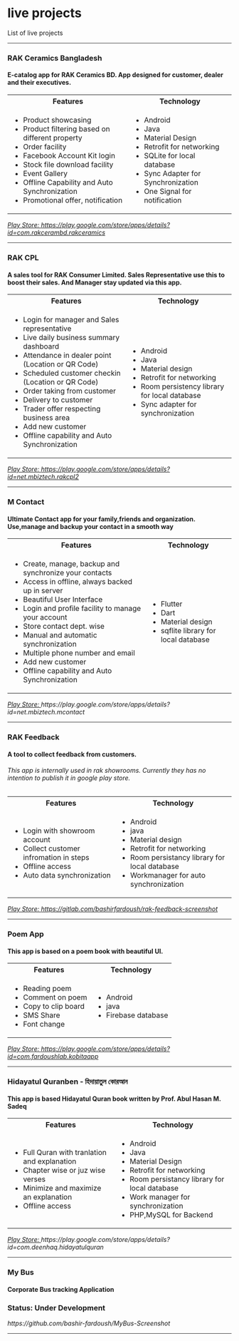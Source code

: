 # live projects
List of live projects
<hr style="height:1px;  border:none; color:#333; background-color:#333;" />


<h3>RAK Ceramics Bangladesh</h3>
<h4>E-catalog app for RAK Ceramics BD. App designed for customer, dealer and their executives.</h4>
<table >
  <tr>
    <th>
      <b>Features</b>
    </th>
    <th>
      <b>Technology</b>
    </th>
  </tr>
  <tr>
    <td>
      <ul>
        <li>Product showcasing</li>
        <li>Product filtering based on different property</li>
        <li>Order facility </li>
        <li>Facebook Account Kit login</li>
        <li>Stock file download facility</li> 
        <li>Event Gallery</li>
        <li>Offline Capability and Auto Synchronization</li>
        <li>Promotional offer, notification</li>
      </ul>
    </td>
    <td>
      <ul>
        <li>Android</li>
        <li>Java</li>
        <li>Material Design</li>
        <li>Retrofit for networking</li>
        <li>SQLite for local database</li>
        <li>Sync Adapter for Synchronization</li>
        <li>One Signal for notification</li>
      </ul>
    </td>
  </tr>
 </table>

<i><a href="https://play.google.com/store/apps/details?id=com.rakcerambd.rakceramics">Play Store: </a> https://play.google.com/store/apps/details?id=com.rakcerambd.rakceramics</i>

<hr style="height:1px;  border:none; color:#333; background-color:#333;" />

<h3>RAK CPL</h3>
<h4>A sales tool for RAK Consumer Limited. Sales Representative use this to boost their sales. And Manager stay updated via this app. </h4>
<table >
  <tr>
    <th>
      <b>Features</b>
    </th>
    <th>
      <b>Technology</b>
    </th>
  </tr>
  <tr>
    <td>
      <ul>
        <li>Login for manager and Sales representative</li>
        <li>Live daily business summary dashboard</li>
        <li>Attendance in dealer point (Location or QR Code)</li>
        <li>Scheduled customer checkin (Location or QR Code)</li>
        <li>Order taking from customer</li>
        <li>Delivery to customer</li> 
        <li>Trader offer respecting business area</li> 
        <li>Add new customer</li>
        <li>Offline capability and Auto Synchronization</li>
      </ul>
    </td>
    <td>
      <ul>
        <li>Android</li>
        <li>Java</li>
        <li>Material design</li>
        <li>Retrofit for networking</li>
        <li>Room persistency library for local database</li>
        <li>Sync adapter for synchronization</li>
      </ul>
    </td>
  </tr>
 </table>

<i><a href="https://play.google.com/store/apps/details?id=net.mbiztech.rakcpl2">Play Store: </a> https://play.google.com/store/apps/details?id=net.mbiztech.rakcpl2 </i>

<hr style="height:1px;  border:none; color:#333; background-color:#333;" />

<h3>M Contact<h4>
<h4>Ultimate Contact app for your family,friends and organization. Use,manage and backup your contact in a smooth way</h4>
  <table >
  <tr>
    <th>
      <b>Features</b>
    </th>
    <th>
      <b>Technology</b>
    </th>
  </tr>
  <tr>
    <td>
      <ul>
        <li>Create, manage, backup and synchronize your contacts</li>
        <li>Access in offline, always backed up in server</li>
        <li>Beautiful User Interface</li>
        <li>Login and profile facility to manage your account</li>
        <li> Store contact dept. wise</li>
        <li>Manual and automatic synchronization</li> 
        <li>Multiple phone number and email</li> 
        <li>Add new customer</li>
        <li>Offline capability and Auto Synchronization</li>
      </ul>
    </td>
    <td>
      <ul>
        <li>Flutter</li>
        <li>Dart</li>
        <li>Material design</li>
        <li>sqflite library for local database</li>
      </ul>
    </td>
  </tr>
 </table>
<i><a href="https://play.google.com/store/apps/details?id=net.mbiztech.mcontact">Play Store: </a> 
  https://play.google.com/store/apps/details?id=net.mbiztech.mcontact</i>

<hr style="height:1px;  border:none; color:#333; background-color:#333;" />
<h3>RAK Feedback</h3>
<h4>A tool to collect feedback from customers.</h4>
<h6>This app is internally used in rak showrooms. Currently they has no intention to publish it in google play store. </h6>
<table >
  <tr>
    <th>
      <b>Features</b>
    </th>
    <th>
      <b>Technology</b>
    </th>
  </tr>
  <tr>
    <td>
      <ul>
        <li>Login with showroom account</li>
        <li>Collect customer infromation in steps</li>
        <li>Offline access</li>
        <li>Auto data synchronization</li>
      </ul>
    </td>
    <td>
      <ul>
        <li>Android</li>
        <li>java</li>
        <li>Material design</li>
        <li>Retrofit for networking</li>
        <li>Room persistancy library for local database</li>
        <li>Workmanager for auto synchronization</li>
      </ul>
    </td>
  </tr>
 </table>

<i><a href="https://gitlab.com/bashirfardoush/rak-feedback-screenshot">Play Store: </a> https://gitlab.com/bashirfardoush/rak-feedback-screenshot </i>

<hr style="height:1px;  border:none; color:#333; background-color:#333;" />

<h3>Poem App</h3>
<h4>This app is based on a poem book with beautiful UI.</h4>
<table >
  <tr>
    <th>
      <b>Features</b>
    </th>
    <th>
      <b>Technology</b>
    </th>
  </tr>
  <tr>
    <td>
      <ul>
        <li>Reading poem</li>
        <li>Comment on poem</li>
        <li>Copy to clip board</li>
        <li>SMS Share</li> 
        <li>Font change</li>
      </ul>
    </td>
    <td>
      <ul>
        <li>Android</li>
        <li>java</li>
        <li>Firebase database</li>
      </ul>
    </td>
  </tr>
 </table>

<i><a href="https://play.google.com/store/apps/details?id=com.fardoushlab.kobitaapp">Play Store: </a> https://play.google.com/store/apps/details?id=com.fardoushlab.kobitaapp </i>

<hr style="height:1px;  border:none; color:#333; background-color:#333;" />

<h3> Hidayatul Quranben - হিদায়াতুল কোরআন</h3>
<h4>This app is based Hidayatul Quran book written by Prof. Abul Hasan M. Sadeq</h4>

<table >
  <tr>
    <th>
      <b>Features</b>
    </th>
    <th>
      <b>Technology</b>
    </th>
  </tr>
  <tr>
    <td>
      <ul>
        <li>Full Quran with tranlation and explanation</li>
        <li>Chapter wise or juz wise verses</li>
        <li>Minimize and maximize an explanation</li>
        <li>Offline access</li> 
      </ul>
    </td>
    <td>
      <ul>
        <li>Android</li>
        <li>Java</li>
        <li>Material Design</li>
        <li>Retrofit for networking</li>
        <li>Room persistancy library for local database</li> 
        <li>Work manager for synchronization</li>
        <li>PHP,MySQL for Backend</li>
      </ul>
    </td>
  </tr>
 </table>
<i><a href="https://play.google.com/store/apps/details?id=com.deenhaq.hidayatulquran">Play Store: </a>https://play.google.com/store/apps/details?id=com.deenhaq.hidayatulquran</i>

<hr style="height:1px;  border:none; color:#333; background-color:#333;" />

<h3>My Bus </h3>
<h4>Corporate Bus tracking Application </h4>

<h3>Status: Under Development</h4>
<i> https://github.com/bashir-fardoush/MyBus-Screenshot</i>

<hr style="height:1px;  border:none; color:#333; background-color:#333;" />


